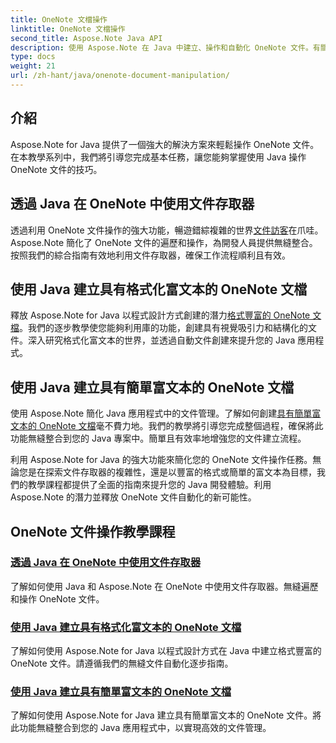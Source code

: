 ```yaml
---
title: OneNote 文檔操作
linktitle: OneNote 文檔操作
second_title: Aspose.Note Java API
description: 使用 Aspose.Note 在 Java 中建立、操作和自動化 OneNote 文件。有關文件訪客、格式化富文本和富文本建立的逐步教學。
type: docs
weight: 21
url: /zh-hant/java/onenote-document-manipulation/
---
```


## 介紹

Aspose.Note for Java 提供了一個強大的解決方案來輕鬆操作 OneNote 文件。在本教學系列中，我們將引導您完成基本任務，讓您能夠掌握使用 Java 操作 OneNote 文件的技巧。

## 透過 Java 在 OneNote 中使用文件存取器
透過利用 OneNote 文件操作的強大功能，暢遊錯綜複雜的世界[文件訪客](./using-document-visitor/)在爪哇。 Aspose.Note 簡化了 OneNote 文件的遍歷和操作，為開發人員提供無縫整合。按照我們的綜合指南有效地利用文件存取器，確保工作流程順利且有效。 

## 使用 Java 建立具有格式化富文本的 OneNote 文檔
釋放 Aspose.Note for Java 以程式設計方式創建的潛力[格式豐富的 OneNote 文檔](./create-onenote-document-formatted-rich-text/)。我們的逐步教學使您能夠利用庫的功能，創建具有視覺吸引力和結構化的文件。深入研究格式化富文本的世界，並透過自動文件創建來提升您的 Java 應用程式。

## 使用 Java 建立具有簡單富文本的 OneNote 文檔
使用 Aspose.Note 簡化 Java 應用程式中的文件管理。了解如何創建[具有簡單富文本的 OneNote 文檔](./create-onenote-document-simple-rich-text/)毫不費力地。我們的教學將引導您完成整個過程，確保將此功能無縫整合到您的 Java 專案中。簡單且有效率地增強您的文件建立流程。 

利用 Aspose.Note for Java 的強大功能來簡化您的 OneNote 文件操作任務。無論您是在探索文件存取器的複雜性，還是以豐富的格式或簡單的富文本為目標，我們的教學課程都提供了全面的指南來提升您的 Java 開發體驗。利用 Aspose.Note 的潛力並釋放 OneNote 文件自動化的新可能性。
## OneNote 文件操作教學課程
### [透過 Java 在 OneNote 中使用文件存取器](./using-document-visitor/)
了解如何使用 Java 和 Aspose.Note 在 OneNote 中使用文件存取器。無縫遍歷和操作 OneNote 文件。
### [使用 Java 建立具有格式化富文本的 OneNote 文檔](./create-onenote-document-formatted-rich-text/)
了解如何使用 Aspose.Note for Java 以程式設計方式在 Java 中建立格式豐富的 OneNote 文件。請遵循我們的無縫文件自動化逐步指南。
### [使用 Java 建立具有簡單富文本的 OneNote 文檔](./create-onenote-document-simple-rich-text/)
了解如何使用 Aspose.Note for Java 建立具有簡單富文本的 OneNote 文件。將此功能無縫整合到您的 Java 應用程式中，以實現高效的文件管理。